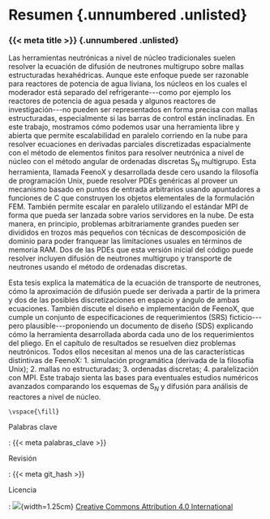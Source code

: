 # Resumen {.unnumbered .unlisted}

### {{< meta title >}} {.unnumbered  .unlisted}

Las herramientas neutrónicas a nivel de núcleo tradicionales suelen resolver la ecuación de difusión de neutrones multigrupo sobre mallas estructuradas hexahédricas.
Aunque este enfoque puede ser razonable para reactores de potencia de agua liviana, los núcleos en los cuales el moderador está separado del refrigerante---como por ejemplo los reactores de potencia de agua pesada y algunos reactores de investigación---no pueden ser representados en forma precisa con mallas estructuradas, especialmente si las barras de control están inclinadas.
En este trabajo, mostramos cómo podemos usar una herramienta libre y abierta que permite escalabilidad en paralelo corriendo en la nube para resolver ecuaciones en derivadas parciales discretizadas espacialmente con el método de elementos finitos para resolver neutrónica a nivel de núcleo con el método angular de ordenadas discretas S$_N$ multigrupo.
Esta herramienta, llamada FeenoX y desarrollada desde cero usando la filosofía de programación Unix, puede resolver PDEs genéricas al proveer un mecanismo basado en puntos de entrada arbitrarios usando apuntadores a funciones de C que construyen los objetos elementales de la formulación FEM.
También permite escalar en paralelo utilizando el estándar MPI de forma que pueda ser lanzada sobre varios servidores en la nube.
De esta manera, en principio, problemas arbitrariamente grandes pueden ser divididos en trozos más pequeños con técnicas de descomposición de dominio para poder franquear las limitaciones usuales en términos de memoria RAM.
Dos de las PDEs que esta versión inicial del código puede resolver incluyen difusión de neutrones multigrupo y transporte de neutrones usando el método de ordenadas discretas.

Esta tesis explica la matemática de la ecuación de transporte de neutrones, cómo la aproximación de difusión puede ser derivada a partir de la primera y dos de las posibles discretizaciones en espacio y ángulo de ambas ecuaciones. También discute el diseño e implementación de FeenoX, que cumple un conjunto de especificaciones de requerimientos (SRS) ficticio---pero plausible---proponiendo un documento de diseño (SDS) explicando cómo la herramienta desarrollada aborda cada uno de los requerimientos del pliego.
En el capítulo de resultados se resuelven diez problemas neutrónicos. Todos ellos necesitan al menos una de las características distintivas de FeenoX: 1. simulación programática (derivada de la filosofía Unix); 2. mallas no estructuradas; 3. ordenadas discretas; 4. paralelización con MPI.
Este trabajo sienta las bases para eventuales estudios numéricos avanzados comparando los esquemas de S$_N$ y difusión para análisis de reactores a nivel de núcleo.


```{=latex}
\vspace{\fill}
```

Palabras clave

:   {{< meta palabras_clave >}}

Revisión

:   {{< meta git_hash >}}

Licencia

:   ![](by){width=1.25cm} [Creative Commons Attribution 4.0 International](http://creativecommons.org/licenses/by/4.0/")

